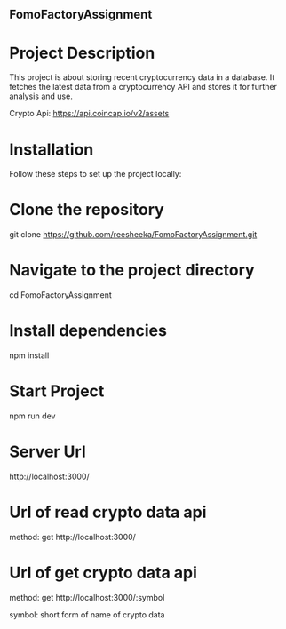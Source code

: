 ## FomoFactoryAssignment

# Project Description
This project is about storing recent cryptocurrency data in a database. It fetches the latest data from a cryptocurrency API and stores it for further analysis and use.

Crypto Api: https://api.coincap.io/v2/assets

# Installation
Follow these steps to set up the project locally:

# Clone the repository
git clone https://github.com/reesheeka/FomoFactoryAssignment.git

# Navigate to the project directory
cd FomoFactoryAssignment

# Install dependencies
npm install

# Start Project
npm run dev

# Server Url
http://localhost:3000/

# Url of read crypto data api
method: get
http://localhost:3000/

# Url of get crypto data api
method: get
http://localhost:3000/:symbol

symbol: short form of name of crypto data
